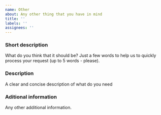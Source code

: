 ```yaml
---
name: Other
about: Any other thing that you have in mind
title: ''
labels: ''
assignees: ''
---
```


### Short description

What do you think that it should be? Just a few words to help us to quickly process your request (up to 5 words - please).

### Description

A clear and concise description of what do you need

### Aditional information

Any other additional information.
